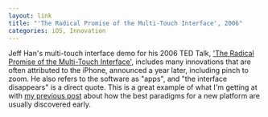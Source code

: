 ```yaml
---
layout: link
title: "'The Radical Promise of the Multi-Touch Interface', 2006"
categories: iOS, Innovation
---
```


Jeff Han's multi-touch interface demo for his 2006 TED Talk, ['The Radical Promise of the Multi-Touch Interface'](https://www.ted.com/talks/jeff_han_the_radical_promise_of_the_multi_touch_interface), includes many innovations that are often attributed to the iPhone, announced a year later, including pinch to zoom. He also refers to the software as "apps", and "the interface disappears" is a direct quote. This is a great example of what I'm getting at with [my previous post](https://blog.robenkleene.com/2019/04/11/a-few-smart-people-in-a-room/) about how the best paradigms for a new platform are usually discovered early.

